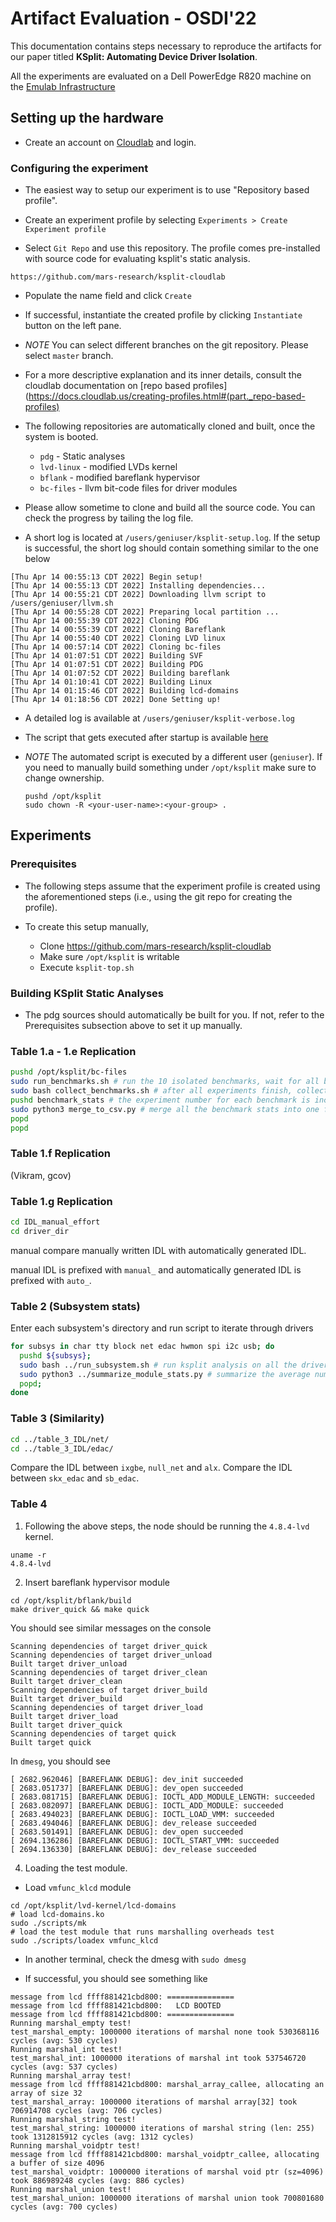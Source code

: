# Artifact Evaluation - OSDI'22

This documentation contains steps necessary to reproduce the artifacts for our
paper titled **KSplit: Automating Device Driver Isolation**.

All the experiments are evaluated on a Dell PowerEdge R820 machine on the
[Emulab Infrastructure](https://www.emulab.net/apt/show-hardware.php?type=d820)


## Setting up the hardware

* Create an account on [Cloudlab](https://www.cloudlab.us/) and login.

### Configuring the experiment

* The easiest way to setup our experiment is to use "Repository based profile".

* Create an experiment profile by selecting
  `Experiments > Create Experiment profile`

* Select `Git Repo` and use this repository. The profile comes pre-installed
  with source code for evaluating ksplit's static analysis.
```
https://github.com/mars-research/ksplit-cloudlab
```
* Populate the name field and click `Create`

* If successful, instantiate the created profile by clicking `Instantiate`
  button on the left pane.

* *NOTE* You can select different branches on the git repository. Please select
  `master` branch.

* For a more descriptive explanation and its inner details, consult the
  cloudlab documentation on [repo based
  profiles](https://docs.cloudlab.us/creating-profiles.html#(part._repo-based-profiles)

* The following repositories are automatically cloned and built, once the
  system is booted.
  - `pdg` - Static analyses
  - `lvd-linux` - modified LVDs kernel
  - `bflank` - modified bareflank hypervisor
  - `bc-files` - llvm bit-code files for driver modules

* Please allow sometime to clone and build all the source code. You can check
  the progress by tailing the log file.

* A short log is located at `/users/geniuser/ksplit-setup.log`. If the setup is
  successful, the short log should contain something similar to the one below
```
[Thu Apr 14 00:55:13 CDT 2022] Begin setup!
[Thu Apr 14 00:55:13 CDT 2022] Installing dependencies...
[Thu Apr 14 00:55:21 CDT 2022] Downloading llvm script to /users/geniuser/llvm.sh
[Thu Apr 14 00:55:28 CDT 2022] Preparing local partition ...
[Thu Apr 14 00:55:39 CDT 2022] Cloning PDG
[Thu Apr 14 00:55:39 CDT 2022] Cloning Bareflank
[Thu Apr 14 00:55:40 CDT 2022] Cloning LVD linux
[Thu Apr 14 00:57:14 CDT 2022] Cloning bc-files
[Thu Apr 14 01:07:51 CDT 2022] Building SVF
[Thu Apr 14 01:07:51 CDT 2022] Building PDG
[Thu Apr 14 01:07:52 CDT 2022] Building bareflank
[Thu Apr 14 01:10:41 CDT 2022] Building Linux
[Thu Apr 14 01:15:46 CDT 2022] Building lcd-domains
[Thu Apr 14 01:18:56 CDT 2022] Done Setting up!
```

* A detailed log is available at `/users/geniuser/ksplit-verbose.log`

* The script that gets executed after startup is available
  [here](https://github.com/mars-research/ksplit-cloudlab/blob/ksplit-test/ksplit-top.sh)

* *NOTE* The automated script is executed by a different user (`geniuser`). If
  you need to manually build something under `/opt/ksplit` make sure to change
  ownership.
  ```
  pushd /opt/ksplit
  sudo chown -R <your-user-name>:<your-group> .
  ```

## Experiments

### Prerequisites
* The following steps assume that the experiment profile is created using the
  aforementioned steps (i.e., using the git repo for creating the profile).

* To create this setup manually,
  - Clone https://github.com/mars-research/ksplit-cloudlab
  - Make sure `/opt/ksplit` is writable
  - Execute `ksplit-top.sh`

### Building KSplit Static Analyses
* The pdg sources should automatically be built for you. If not, refer to the
  Prerequisites subsection above to set it up manually.

### Table 1.a - 1.e Replication

 ```bash
 pushd /opt/ksplit/bc-files
 sudo run_benchmarks.sh # run the 10 isolated benchmarks, wait for all benchmarks to terminate
 sudo bash collect_benchmarks.sh # after all experiments finish, collect the stats
 pushd benchmark_stats # the experiment number for each benchmark is included in the corresponding file name (dummy is null_net).
 sudo python3 merge_to_csv.py # merge all the benchmark stats into one file "merged_stats.csv"
 popd
 popd
 ```

### Table 1.f Replication
 (Vikram, gcov)

### Table 1.g Replication
 ```bash
 cd IDL_manual_effort
 cd driver_dir
 ```
manual compare manually written IDL with automatically generated IDL.

manual IDL is prefixed with `manual_` and automatically generated IDL is prefixed with `auto_`.
 
### Table 2 (Subsystem stats)

Enter each subsystem's directory and run script to iterate through drivers

```bash
for subsys in char tty block net edac hwmon spi i2c usb; do
  pushd ${subsys};
  sudo bash ../run_subsystem.sh # run ksplit analysis on all the drivers in the subsystem
  sudo python3 ../summarize_module_stats.py # summarize the average number for all the drivers in the subsystem into file stats_summary
  popd;
done
```

### Table 3 (Similarity)
```bash
cd ../table_3_IDL/net/
cd ../table_3_IDL/edac/
```
Compare the IDL between `ixgbe`, `null_net` and `alx`.
Compare the IDL between `skx_edac` and `sb_edac`.

### Table 4
1. Following the above steps, the node should be running the `4.8.4-lvd` kernel.
```
uname -r
4.8.4-lvd
```

2. Insert bareflank hypervisor module
```
cd /opt/ksplit/bflank/build
make driver_quick && make quick
```

You should see similar messages on the console
```
Scanning dependencies of target driver_quick
Scanning dependencies of target driver_unload
Built target driver_unload
Scanning dependencies of target driver_clean
Built target driver_clean
Scanning dependencies of target driver_build
Built target driver_build
Scanning dependencies of target driver_load
Built target driver_load
Built target driver_quick
Scanning dependencies of target quick
Built target quick
```

In `dmesg`, you should see
```
[ 2682.962046] [BAREFLANK DEBUG]: dev_init succeeded
[ 2683.051737] [BAREFLANK DEBUG]: dev_open succeeded
[ 2683.081715] [BAREFLANK DEBUG]: IOCTL_ADD_MODULE_LENGTH: succeeded
[ 2683.082097] [BAREFLANK DEBUG]: IOCTL_ADD_MODULE: succeeded
[ 2683.494023] [BAREFLANK DEBUG]: IOCTL_LOAD_VMM: succeeded
[ 2683.494046] [BAREFLANK DEBUG]: dev_release succeeded
[ 2683.501491] [BAREFLANK DEBUG]: dev_open succeeded
[ 2694.136286] [BAREFLANK DEBUG]: IOCTL_START_VMM: succeeded
[ 2694.136330] [BAREFLANK DEBUG]: dev_release succeeded
```

4. Loading the test module.

* Load `vmfunc_klcd` module
```
cd /opt/ksplit/lvd-kernel/lcd-domains
# load lcd-domains.ko
sudo ./scripts/mk
# load the test module that runs marshalling overheads test
sudo ./scripts/loadex vmfunc_klcd
```

* In another terminal, check the dmesg with `sudo dmesg`

* If successful, you should see something  like
```
message from lcd ffff881421cbd800: ===============
message from lcd ffff881421cbd800:   LCD BOOTED
message from lcd ffff881421cbd800: ===============
Running marshal_empty test!
test_marshal_empty: 1000000 iterations of marshal none took 530368116 cycles (avg: 530 cycles)
Running marshal_int test!
test_marshal_int: 1000000 iterations of marshal int took 537546720 cycles (avg: 537 cycles)
Running marshal_array test!
message from lcd ffff881421cbd800: marshal_array_callee, allocating an array of size 32
test_marshal_array: 1000000 iterations of marshal array[32] took 706914708 cycles (avg: 706 cycles)
Running marshal_string test!
test_marshal_string: 1000000 iterations of marshal string (len: 255) took 1312815912 cycles (avg: 1312 cycles)
Running marshal_voidptr test!
message from lcd ffff881421cbd800: marshal_voidptr_callee, allocating a buffer of size 4096
test_marshal_voidptr: 1000000 iterations of marshal void ptr (sz=4096) took 886989248 cycles (avg: 886 cycles)
Running marshal_union test!
test_marshal_union: 1000000 iterations of marshal union took 700801680 cycles (avg: 700 cycles)
```
